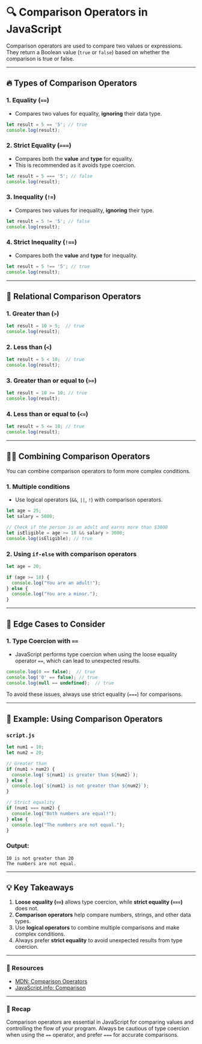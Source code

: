 # 🔍 Comparison Operators in JavaScript

Comparison operators are used to compare two values or expressions. They return a Boolean value (`true` or `false`) based on whether the comparison is true or false.

---

## 🔥 Types of Comparison Operators

### 1. **Equality (`==`)**
- Compares two values for equality, **ignoring** their data type.

```javascript
let result = 5 == '5'; // true
console.log(result);
```

### 2. **Strict Equality (`===`)**
- Compares both the **value** and **type** for equality.
- This is recommended as it avoids type coercion.

```javascript
let result = 5 === '5'; // false
console.log(result);
```

### 3. **Inequality (`!=`)**
- Compares two values for inequality, **ignoring** their type.

```javascript
let result = 5 != '5'; // false
console.log(result);
```

### 4. **Strict Inequality (`!==`)**
- Compares both the **value** and **type** for inequality.

```javascript
let result = 5 !== '5'; // true
console.log(result);
```

---

## 🚀 Relational Comparison Operators

### 1. **Greater than (`>`)**

```javascript
let result = 10 > 5;  // true
console.log(result);
```

### 2. **Less than (`<`)**

```javascript
let result = 5 < 10;  // true
console.log(result);
```

### 3. **Greater than or equal to (`>=`)**

```javascript
let result = 10 >= 10; // true
console.log(result);
```

### 4. **Less than or equal to (`<=`)**

```javascript
let result = 5 <= 10; // true
console.log(result);
```

---

## 🧑‍💻 Combining Comparison Operators

You can combine comparison operators to form more complex conditions.

### 1. **Multiple conditions**
- Use logical operators (`&&`, `||`, `!`) with comparison operators.

```javascript
let age = 25;
let salary = 5000;

// Check if the person is an adult and earns more than $3000
let isEligible = age >= 18 && salary > 3000;
console.log(isEligible); // true
```

### 2. **Using `if-else` with comparison operators**

```javascript
let age = 20;

if (age >= 18) {
  console.log("You are an adult!");
} else {
  console.log("You are a minor.");
}
```

---

## 🧩 Edge Cases to Consider

### 1. **Type Coercion with `==`**
- JavaScript performs type coercion when using the loose equality operator `==`, which can lead to unexpected results.

```javascript
console.log(0 == false);  // true
console.log('0' == false); // true
console.log(null == undefined);  // true
```

To avoid these issues, always use strict equality (`===`) for comparisons.

---

## 🎯 Example: Using Comparison Operators

### `script.js`
```javascript
let num1 = 10;
let num2 = 20;

// Greater than
if (num1 > num2) {
  console.log(`${num1} is greater than ${num2}`);
} else {
  console.log(`${num1} is not greater than ${num2}`);
}

// Strict equality
if (num1 === num2) {
  console.log("Both numbers are equal!");
} else {
  console.log("The numbers are not equal.");
}
```

### Output:
```
10 is not greater than 20
The numbers are not equal.
```

---

## 💡 Key Takeaways
1. **Loose equality (`==`)** allows type coercion, while **strict equality (`===`)** does not.
2. **Comparison operators** help compare numbers, strings, and other data types.
3. Use **logical operators** to combine multiple comparisons and make complex conditions.
4. Always prefer **strict equality** to avoid unexpected results from type coercion.

---

### 🔗 Resources
- [MDN: Comparison Operators](https://developer.mozilla.org/en-US/docs/Web/JavaScript/Reference/Operators/Comparison_Operators)
- [JavaScript.info: Comparison](https://javascript.info/comparison)

---

### 🎉 Recap
Comparison operators are essential in JavaScript for comparing values and controlling the flow of your program. Always be cautious of type coercion when using the `==` operator, and prefer `===` for accurate comparisons.

